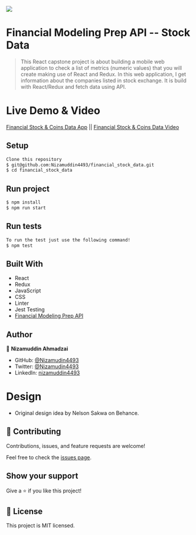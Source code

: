 ![](https://img.shields.io/badge/Microverse-blueviolet)

# Financial Modeling Prep API -- Stock Data

> This React capstone project is about building a mobile web application to check a list of metrics (numeric values) that you will create making use of React and Redux.
In this web application, I get information about the companies listed in stock exchange. It is build with React/Redux and fetch data using API.

# Live Demo & Video
[Financial Stock & Coins Data App](https://magical-liger-fcf655.netlify.app/) || [Financial Stock & Coins Data Video](https://www.loom.com/share/f87adc1df1614fe4af91d71ae858d7b5)


## Setup
``` bash
Clone this repository
$ git@github.com:Nizamuddin4493/financial_stock_data.git
$ cd financial_stock_data
```
## Run project
``` bash
$ npm install
$ npm run start 
```
## Run tests
``` bash
To run the test just use the following command!
$ npm test
```
## Built With

- React
- Redux
- JavaScript
- CSS
- Linter
- Jest Testing
- [Financial Modeling Prep API](https://site.financialmodelingprep.com/developer/docs/)

## Author

👤 **Nizamuddin Ahmadzai**

- GitHub: [@Nizamudin4493](https://github.com/Nizamuddin4493)
- Twitter: [@Nizamudin4493](https://twitter.com/Nizamuddin4493)
- LinkedIn: [nizamuddin4493](https://linkedin.com/in/nzm4493)

# Design
- Original design idea by Nelson Sakwa on Behance.

## 🤝 Contributing

Contributions, issues, and feature requests are welcome!

Feel free to check the [issues page](../../issues/).

## Show your support

Give a ⭐️ if you like this project!

## 📝 License
This project is MIT licensed.
